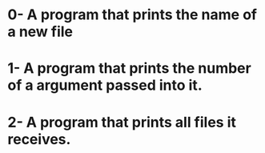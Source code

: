 # 0- A program that prints the name of a new file
# 1- A program that prints the number of a argument passed into it.
# 2- A program that prints all files it receives.


